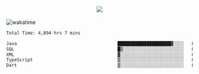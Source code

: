 <h1 align="center">
  <img src="https://readme-typing-svg.herokuapp.com/?font=Righteous&size=35&center=true&vCenter=true&width=500&height=70&duration=4000&lines=Hi!+%F0%9F%91%8B+I%27m+Ali%20Osman!;" />
</h1>


![wakatime](https://wakatime.com/share/@aliosmanoktar/3a8ffe71-6da4-4964-913b-2f09afbe53bf.svg?cache=none)
<!--START_SECTION:waka-->

```txt
Total Time: 4,894 hrs 7 mins

Java                                      ████████████████████▓░░░░   83.23 %
SQL                                       █▒░░░░░░░░░░░░░░░░░░░░░░░   05.86 %
XML                                       ▓░░░░░░░░░░░░░░░░░░░░░░░░   02.07 %
TypeScript                                ▒░░░░░░░░░░░░░░░░░░░░░░░░   01.53 %
Dart                                      ▒░░░░░░░░░░░░░░░░░░░░░░░░   01.42 %
```

<!--END_SECTION:waka-->


